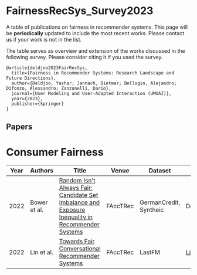 # FairnessRecSys_Survey2023

A table of publications on fairness in recommender systems. This page will be ****periodically**** updated to include the most recent works. Please contact us if your work is not in the list.

The table serves as overview and extension of the works discussed in the following survey. Please consider citing it if you used the survey.

```
@article{deldjoo2023FairRecSys,
  title={Fairness in Recommender Systems: Research Landscape and Future Directions},
  author={Deldjoo, Yashar; Jannach, Dietmar; Bellogin, Alejandro; Difonzo, Alessandro; Zanzonelli, Dario},
  journal={User Modeling and User-Adapted Interaction (UMUAI)},
  year={2023},
  publisher={Springer}
}
```


## Papers
# Consumer Fairness
| Year| Authors | Title                         |Venue|Dataset| Attribute|Code  | Key points       |
|----|--------|-----------------------------------|------|------|--------|-------|-----------------------------|
|2022|Bower et al.|[Random Isn't Always Fair: Candidate Set Imbalance and Exposure Inequality in Recommender Systems](https://arxiv.org/abs/2209.05000)|FAccTRec| GermanCredit, Syntheic|Demographics| |Shows how randomized ranking can increase inequality.
|2022|Lin et al.|[Towards Fair Conversational Recommender Systems](https://arxiv.org/abs/2208.03854)|FAccTRec| LastFM|[Link]()||

